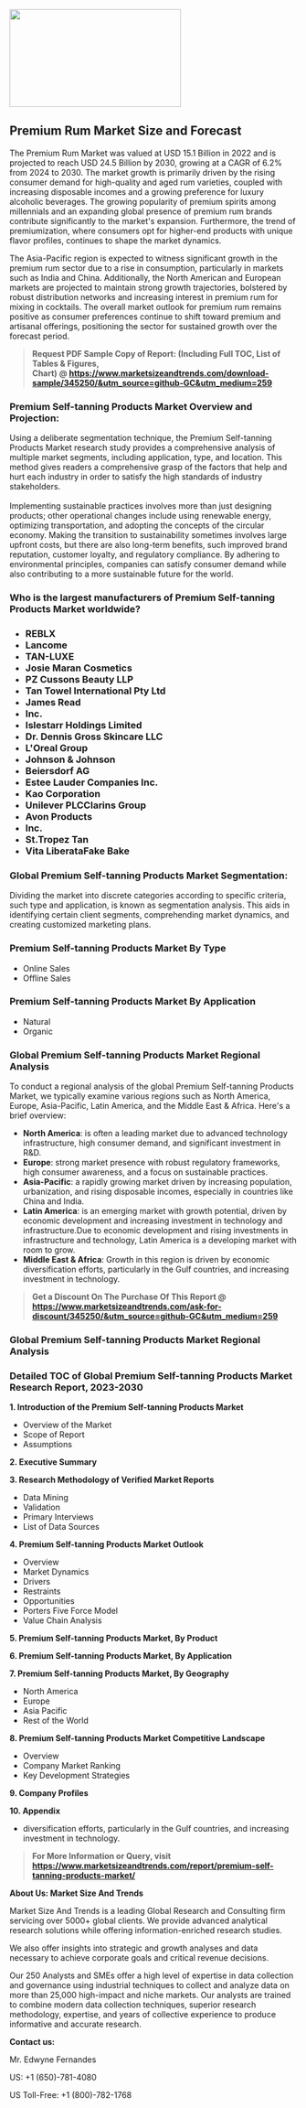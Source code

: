 <p><img class="alignnone size-medium wp-image-20088" src="https://ffe5etoiles.com/wp-content/uploads/2024/12/MST1-300x171.png" alt="" width="300" height="171" /></p><h2>Premium Rum Market Size and Forecast</h2><p>The Premium Rum Market was valued at USD 15.1 Billion in 2022 and is projected to reach USD 24.5 Billion by 2030, growing at a CAGR of 6.2% from 2024 to 2030. The market growth is primarily driven by the rising consumer demand for high-quality and aged rum varieties, coupled with increasing disposable incomes and a growing preference for luxury alcoholic beverages. The growing popularity of premium spirits among millennials and an expanding global presence of premium rum brands contribute significantly to the market's expansion. Furthermore, the trend of premiumization, where consumers opt for higher-end products with unique flavor profiles, continues to shape the market dynamics.</p><p>The Asia-Pacific region is expected to witness significant growth in the premium rum sector due to a rise in consumption, particularly in markets such as India and China. Additionally, the North American and European markets are projected to maintain strong growth trajectories, bolstered by robust distribution networks and increasing interest in premium rum for mixing in cocktails. The overall market outlook for premium rum remains positive as consumer preferences continue to shift toward premium and artisanal offerings, positioning the sector for sustained growth over the forecast period.</p></p><blockquote id="" class=""><strong>Request PDF Sample Copy of Report: (Including Full TOC, List of Tables &amp; Figures, Chart)&nbsp;@&nbsp;<strong><a href="https://www.marketsizeandtrends.com/download-sample/345250/&utm_source=github-GC&utm_medium=259" target="_blank">https://www.marketsizeandtrends.com/download-sample/345250/&utm_source=github-GC&utm_medium=259</a></strong></strong></blockquote><h3 id="" class="">Premium Self-tanning Products Market&nbsp;Overview and Projection:</h3><p id="" class="">Using a deliberate segmentation technique, the Premium Self-tanning Products Market research study provides a comprehensive analysis of multiple market segments, including application, type, and location. This method gives readers a comprehensive grasp of the factors that help and hurt each industry in order to satisfy the high standards of industry stakeholders. <br /> <br />Implementing sustainable practices involves more than just designing products; other operational changes include using renewable energy, optimizing transportation, and adopting the concepts of the circular economy. Making the transition to sustainability sometimes involves large upfront costs, but there are also long-term benefits, such improved brand reputation, customer loyalty, and regulatory compliance. By adhering to environmental principles, companies can satisfy consumer demand while also contributing to a more sustainable future for the world.</p><h3 id="" class="">Who is the largest manufacturers of&nbsp;Premium Self-tanning Products Market worldwide?</h3><h3 class=""><p><ul><li>REBLX </li><li> Lancome </li><li> TAN-LUXE </li><li> Josie Maran Cosmetics </li><li> PZ Cussons Beauty LLP </li><li> Tan Towel International Pty Ltd </li><li> James Read </li><li> Inc. </li><li> Islestarr Holdings Limited </li><li> Dr. Dennis Gross Skincare LLC </li><li> L'Oreal Group </li><li> Johnson & Johnson </li><li> Beiersdorf AG </li><li> Estee Lauder Companies Inc. </li><li> Kao Corporation </li><li> Unilever PLCClarins Group </li><li> Avon Products </li><li> Inc. </li><li> St.Tropez Tan </li><li> Vita LiberataFake Bake</li></ul></p></h3><h3 id="" class="">Global&nbsp;Premium Self-tanning Products Market Segmentation:</h3><p id="" class="">Dividing the market into discrete categories according to specific criteria, such type and application, is known as segmentation analysis. This aids in identifying certain client segments, comprehending market dynamics, and creating customized marketing plans.</p><h3 id="" class="">Premium Self-tanning Products Market&nbsp;By Type</h3><p><p><ul><li>Online Sales</li><li> Offline Sales</p></li></ul></p></p><h3 id="" class="">Premium Self-tanning Products Market&nbsp;By Application</h3><p class=""><p><ul><li>Natural</li><li> Organic</li></ul></p></p><h3 id="" class="">Global Premium Self-tanning Products Market Regional Analysis</h3><p id="" class="">To conduct a regional analysis of the global Premium Self-tanning Products Market, we typically examine various regions such as North America, Europe, Asia-Pacific, Latin America, and the Middle East &amp; Africa. Here's a brief overview:</p><ul><li><strong>North America</strong>: is often a leading market due to advanced technology infrastructure, high consumer demand, and significant investment in R&amp;D.</li><li><strong>Europe</strong>: strong market presence with robust regulatory frameworks, high consumer awareness, and a focus on sustainable practices.</li><li><strong>Asia-Pacific</strong>: a rapidly growing market driven by increasing population, urbanization, and rising disposable incomes, especially in countries like China and India.</li><li><strong>Latin America</strong>: is an emerging market with growth potential, driven by economic development and increasing investment in technology and infrastructure.Due to economic development and rising investments in infrastructure and technology, Latin America is a developing market with room to grow.</li><li><strong>Middle East &amp; Africa</strong>: Growth in this region is driven by economic diversification efforts, particularly in the Gulf countries, and increasing investment in technology.</li></ul><blockquote id="" class=""><strong>Get a Discount On The Purchase Of This Report @ <strong><a href="https://www.marketsizeandtrends.com/ask-for-discount/345250/&utm_source=github-GC&utm_medium=259" target="_blank">https://www.marketsizeandtrends.com/ask-for-discount/345250/&utm_source=github-GC&utm_medium=259</a></strong></strong></blockquote><h3 id="" class="">Global Premium Self-tanning Products Market Regional Analysis</h3><h3 id="" class="">Detailed TOC of Global Premium Self-tanning Products Market Research Report, 2023-2030</h3><p id="" class=""><strong>1. Introduction of the Premium Self-tanning Products Market</strong></p><ul><li>Overview of the Market</li><li>Scope of Report</li><li>Assumptions</li></ul><p id="" class=""><strong>2. Executive Summary</strong></p><p id="" class=""><strong>3. Research Methodology of Verified Market Reports</strong></p><ul><li>Data Mining</li><li>Validation</li><li>Primary Interviews</li><li>List of Data Sources</li></ul><p id="" class=""><strong>4. Premium Self-tanning Products Market Outlook</strong></p><ul><li>Overview</li><li>Market Dynamics</li><li>Drivers</li><li>Restraints</li><li>Opportunities</li><li>Porters Five Force Model</li><li>Value Chain Analysis</li></ul><p id="" class=""><strong>5. Premium Self-tanning Products Market, By Product</strong></p><p id="" class=""><strong>6. Premium Self-tanning Products Market, By Application</strong></p><p id="" class=""><strong>7. Premium Self-tanning Products Market, By Geography</strong></p><ul><li>North America</li><li>Europe</li><li>Asia Pacific</li><li>Rest of the World</li></ul><p id="" class=""><strong>8. Premium Self-tanning Products Market Competitive Landscape</strong></p><ul><li>Overview</li><li>Company Market Ranking</li><li>Key Development Strategies</li></ul><p id="" class=""><strong>9. Company Profiles</strong></p><p id="" class=""><strong>10. Appendix</strong></p><ul><li>diversification efforts, particularly in the Gulf countries, and increasing investment in technology.</li></ul><blockquote id="" class=""><strong>For More Information or Query, visit <strong><strong><a href="https://www.marketsizeandtrends.com/report/premium-self-tanning-products-market/" target="_blank">https://www.marketsizeandtrends.com/report/premium-self-tanning-products-market/</a></strong></strong></strong></blockquote><p id="" class=""><strong>About Us: Market Size And Trends</strong></p><p id="" class="">Market Size And Trends is a leading Global Research and Consulting firm servicing over 5000+ global clients. We provide advanced analytical research solutions while offering information-enriched research studies.</p><p id="" class="">We also offer insights into strategic and growth analyses and data necessary to achieve corporate goals and critical revenue decisions.</p><p id="" class="">Our 250 Analysts and SMEs offer a high level of expertise in data collection and governance using industrial techniques to collect and analyze data on more than 25,000 high-impact and niche markets. Our analysts are trained to combine modern data collection techniques, superior research methodology, expertise, and years of collective experience to produce informative and accurate research.</p><p id="" class=""><strong>Contact us:</strong></p><p id="" class="">Mr. Edwyne Fernandes</p><p id="" class="">US: +1 (650)-781-4080</p><p id="" class="">US Toll-Free: +1 (800)-782-1768</p>
